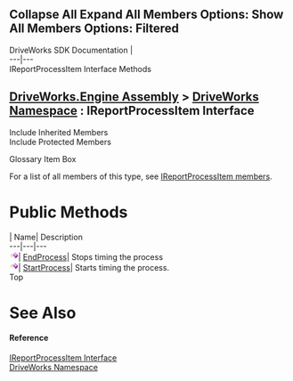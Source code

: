 Collapse All Expand All Members Options: Show All  Members Options: Filtered   
---  
DriveWorks SDK Documentation  |   
---|---  
IReportProcessItem Interface Methods   
  
[DriveWorks.Engine Assembly](topic2156.md) > [DriveWorks Namespace](topic2159.md) : IReportProcessItem Interface  
---  
  
Include Inherited Members    
Include Protected Members    


Glossary Item Box

For a list of all members of this type, see [IReportProcessItem members](topic2286.md).

# Public Methods

| Name| Description  
---|---|---  
![ Method](dotnetimages/Method.gif)| [EndProcess](topic2290.md)| Stops timing the process   
![ Method](dotnetimages/Method.gif)| [StartProcess](topic2291.md)| Starts timing the process.   
Top

# See Also

#### Reference

[IReportProcessItem Interface](topic2285.md)   
[DriveWorks Namespace](topic2159.md)


